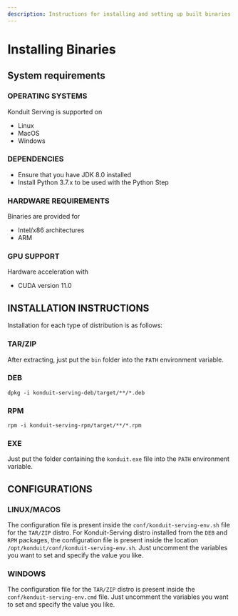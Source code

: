 ```yaml
---
description: Instructions for installing and setting up built binaries
---
```


# Installing Binaries

## System requirements

### **OPERATING SYSTEMS**

Konduit Serving is supported on 

* Linux
* MacOS
* Windows

### **DEPENDENCIES**

* Ensure that you have JDK 8.0 installed
* Install Python 3.7.x to be used with the Python Step

### **HARDWARE REQUIREMENTS**

Binaries are provided for

* Intel/x86 architectures
* ARM

### **GPU SUPPORT** 

Hardware acceleration with 

* CUDA version 11.0

## INSTALLATION INSTRUCTIONS

Installation for each type of distribution is as follows: 

### TAR/ZIP

After extracting, just put the `bin` folder into the `PATH` environment variable.

### DEB

```text
dpkg -i konduit-serving-deb/target/**/*.deb
```

### RPM

```text
rpm -i konduit-serving-rpm/target/**/*.rpm
```

### EXE

Just put the folder containing the `konduit.exe` file into the `PATH` environment variable.

## CONFIGURATIONS

### LINUX/MACOS

The configuration file is present inside the `conf/konduit-serving-env.sh` file for the `TAR/ZIP` distro. For Konduit-Serving distro installed from the `DEB` and `RPM` packages, the configuration file is present inside the location `/opt/konduit/conf/konduit-serving-env.sh`. Just uncomment the variables you want to set and specify the value you like.

### WINDOWS

The configuration file for the `TAR/ZIP` distro is present inside the `conf/konduit-serving-env.cmd` file. Just uncomment the variables you want to set and specify the value you like.

